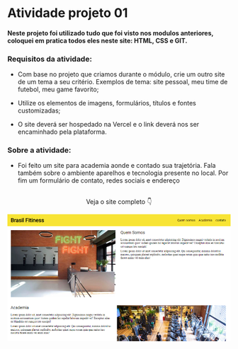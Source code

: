 # Atividade projeto 01

#### Neste projeto foi utilizado tudo que foi visto nos modulos anteriores, coloquei em pratica todos eles neste site: HTML, CSS e GIT. 

### Requisitos da atividade:

- Com base no projeto que criamos durante o módulo, crie um outro site de um tema a seu critério. Exemplos de tema: site pessoal, meu time de futebol, meu game favorito;

- Utilize os elementos de imagens, formulários, títulos e fontes customizadas;

- O site deverá ser hospedado na Vercel e o link deverá nos ser encaminhado pela plataforma.

### Sobre a atividade:

- Foi feito um site para academia aonde e contado sua trajetória. Fala também sobre o ambiente aparelhos e tecnologia presente no local.
 Por fim um formulário de contato, redes sociais e endereço

##

<p align="center">Veja o site completo 👇</p>

<p align="center">
    <a href="https://ebac-projeto-01-vert.vercel.app/#" target="_blank">
        <img src="imagens/site brasil fitiness.png" alt="Foto do site Brasil fitiness"> </img>
    </a>
</p>